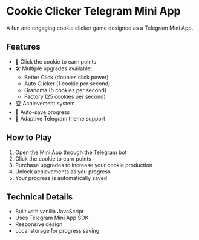 # Cookie Clicker Telegram Mini App

A fun and engaging cookie clicker game designed as a Telegram Mini App.

## Features

- 🍪 Click the cookie to earn points
- 🛠️ Multiple upgrades available:
  - Better Click (doubles click power)
  - Auto Clicker (1 cookie per second)
  - Grandma (5 cookies per second)
  - Factory (25 cookies per second)
- 🏆 Achievement system
- 💾 Auto-save progress
- 🎨 Adaptive Telegram theme support

## How to Play

1. Open the Mini App through the Telegram bot
2. Click the cookie to earn points
3. Purchase upgrades to increase your cookie production
4. Unlock achievements as you progress
5. Your progress is automatically saved

## Technical Details

- Built with vanilla JavaScript
- Uses Telegram Mini App SDK
- Responsive design
- Local storage for progress saving
